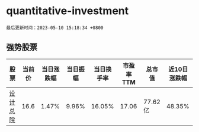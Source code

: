 # quantitative-investment

`最后更新时间：2023-05-10 15:18:34 +0800`

## 强势股票

|股票|当前价|当日涨跌幅|当日振幅|当日换手率|市盈率TTM|总市值|近10日涨跌幅|
|----|----|----|----|----|----|----|----|
|[设计总院](https://xueqiu.com/S/SH603357)|16.6|1.47%|9.96%|16.05%|17.06|77.62亿|48.35%|

